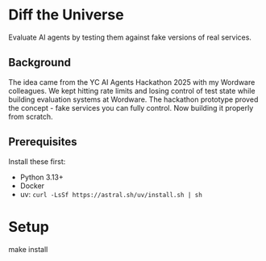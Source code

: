 # Diff the Universe

Evaluate AI agents by testing them against fake versions of real services.

## Background

The idea came from the YC AI Agents Hackathon 2025 with my Wordware colleagues. We kept hitting rate limits and losing control of test state while building evaluation systems at Wordware. The hackathon prototype proved the concept - fake services you can fully control. Now building it properly from scratch.

## Prerequisites

Install these first:
- Python 3.13+
- Docker
- uv: `curl -LsSf https://astral.sh/uv/install.sh | sh`


# Setup
make install

